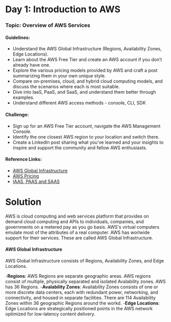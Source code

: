 # **Day 1: Introduction to AWS**
### Topic: Overview of AWS Services
#### Guidelines:
- Understand the AWS Global Infrastructure (Regions, Availability Zones, Edge Locations).
- Learn about the AWS Free Tier and create an AWS account if you don’t already have one.
- Explore the various pricing models provided by AWS and craft a post summarizing them in your own unique style.
- Compare on-premises, cloud, and hybrid cloud computing models, and discuss the scenarios where each is most suitable.
- Dive into IaaS, PaaS, and SaaS, and understand them better through examples.
- Understand different AWS access methods - console, CLI, SDK
#### Challenge:
- Sign up for an AWS Free Tier account, navigate the AWS Management Console.
- Identify the one closest AWS region to your location and switch there.
- Create a LinkedIn post sharing what you’ve learned and your insights to inspire and support the community and fellow AWS enthusiasts.

#### Reference Links:
- [AWS Global Infrastructure](https://aws.amazon.com/about-aws/global-infrastructure)
- [AWS Pricing](https://aws.amazon.com/pricing)
- [IAAS, PAAS and SAAS](https://aws.amazon.com/types-of-cloud-computing)


# Solution
AWS is cloud computing and web services platform that provides on demand cloud computing and APIs to individuals, companies, and governments on a metered pay as you go basis. AWS's virtual computers emulate most of the attributes of a real computer.  AWS has worlwide support for their services. These are called AWS Global Infrastructure.

#### AWS Global Infrastructure
AWS Global Infrastructure consists of Regions, Availability Zones, and Edge Locations.

-**Regions**: AWS Regions are separate geographic areas. AWS regions consist of multiple, physically separated and isolated Avalability zones. AWS has 36 Regions.
-**Avalability Zones**: Availability Zones consists of one or more discrete data centers, each with redundant power, networking, and connectivity, and housed in separate facilities. There are 114 Availability Zones within 36 geographic Regions around the workd.
-**Edge Locations**: Edge Locations are strategically positioned points in the AWS network optimized for low-latency content delivery.


